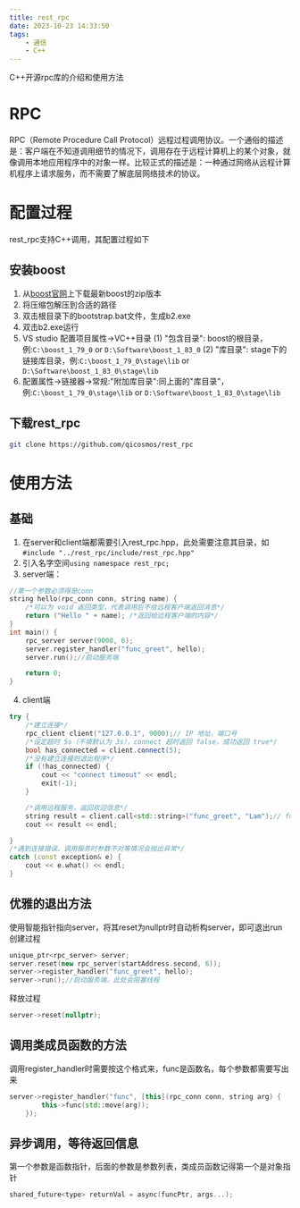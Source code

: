 ```yaml
---
title: rest_rpc
date: 2023-10-23 14:33:50
tags:
    - 通信
    - C++
---
```

C++开源rpc库的介绍和使用方法
<!-- more -->
# RPC
RPC（Remote Procedure Call Protocol）远程过程调用协议。一个通俗的描述是：客户端在不知道调用细节的情况下，调用存在于远程计算机上的某个对象，就像调用本地应用程序中的对象一样。比较正式的描述是：一种通过网络从远程计算机程序上请求服务，而不需要了解底层网络技术的协议。
# 配置过程
rest_rpc支持C++调用，其配置过程如下
## 安装boost
1. 从[boost官网](https://www.boost.org/)上下载最新boost的zip版本
2. 将压缩包解压到合适的路径
3. 双击根目录下的bootstrap.bat文件，生成b2.exe
4. 双击b2.exe运行
5. VS studio 配置项目属性->VC++目录
(1) "包含目录": boost的根目录，例:`C:\boost_1_79_0` or `D:\Software\boost_1_83_0`
(2) "库目录": stage下的链接库目录，例:`C:\boost_1_79_0\stage\lib` or `D:\Software\boost_1_83_0\stage\lib`
6. 配置属性->链接器->常规:"附加库目录":同上面的"库目录"，例:`C:\boost_1_79_0\stage\lib` or `D:\Software\boost_1_83_0\stage\lib`
## 下载rest_rpc
```bash
git clone https://github.com/qicosmos/rest_rpc
```
# 使用方法
## 基础
1. 在server和client端都需要引入rest_rpc.hpp，此处需要注意其目录，如`#include "../rest_rpc/include/rest_rpc.hpp"`
2. 引入名字空间`using namespace rest_rpc;`
3. server端：
```c++
//第一个参数必须得是conn
string hello(rpc_conn conn, string name) {
	/*可以为 void 返回类型，代表调用后不给远程客户端返回消息*/
	return ("Hello " + name); /*返回给远程客户端的内容*/
}
int main() {
	rpc_server server(9000, 6);
	server.register_handler("func_greet", hello);
	server.run();//启动服务端

	return 0;
}
```
4. client端
```c++
try {
    /*建立连接*/
    rpc_client client("127.0.0.1", 9000);// IP 地址，端口号
    /*设定超时 5s（不填默认为 3s），connect 超时返回 false，成功返回 true*/
    bool has_connected = client.connect(5);
    /*没有建立连接则退出程序*/
    if (!has_connected) {
        cout << "connect timeout" << endl;
        exit(-1);
    }

    /*调用远程服务，返回欢迎信息*/
    string result = client.call<std::string>("func_greet", "Lam");// func_greet 为事先注册好的服务名，需要一个 name 参数，这里为 Hello Github 的缩写 HG
    cout << result << endl;

}
/*遇到连接错误、调用服务时参数不对等情况会抛出异常*/
catch (const exception& e) {
    cout << e.what() << endl;
}
```
## 优雅的退出方法
使用智能指针指向server，将其reset为nullptr时自动析构server，即可退出run
创建过程
```C++
unique_ptr<rpc_server> server;
server.reset(new rpc_server(startAddress.second, 6));
server->register_handler("func_greet", hello);
server->run();//启动服务端，此处会阻塞线程
```
释放过程
```C++
server->reset(nullptr);
```

## 调用类成员函数的方法
调用register_handler时需要按这个格式来，func是函数名，每个参数都需要写出来
```C++
server->register_handler("func", [this](rpc_conn conn, string arg) {
		this->func(std::move(arg));
	});
```
## 异步调用，等待返回信息
第一个参数是函数指针，后面的参数是参数列表，类成员函数记得第一个是对象指针
```C++
shared_future<type> returnVal = async(funcPtr, args...);
```
